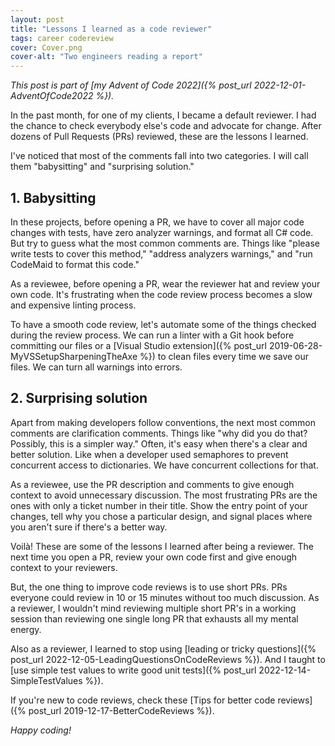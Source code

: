 ```yaml
---
layout: post
title: "Lessons I learned as a code reviewer"
tags: career codereview
cover: Cover.png
cover-alt: "Two engineers reading a report" 
---
```


_This post is part of [my Advent of Code 2022]({% post_url 2022-12-01-AdventOfCode2022 %})._

In the past month, for one of my clients, I became a default reviewer. I had the chance to check everybody else's code and advocate for change. After dozens of Pull Requests (PRs) reviewed, these are the lessons I learned.

I've noticed that most of the comments fall into two categories. I will call them "babysitting" and "surprising solution."

## 1. Babysitting

In these projects, before opening a PR, we have to cover all major code changes with tests, have zero analyzer warnings, and format all C# code. But try to guess what the most common comments are. Things like "please write tests to cover this method," "address analyzers warnings," and "run CodeMaid to format this code."

As a reviewee, before opening a PR, wear the reviewer hat and review your own code. It's frustrating when the code review process becomes a slow and expensive linting process.

To have a smooth code review, let's automate some of the things checked during the review process. We can run a linter with a Git hook before committing our files or a [Visual Studio extension]({% post_url 2019-06-28-MyVSSetupSharpeningTheAxe %}) to clean files every time we save our files. We can turn all warnings into errors.

## 2. Surprising solution

Apart from making developers follow conventions, the next most common comments are clarification comments. Things like "why did you do that? Possibly, this is a simpler way." Often, it's easy when there's a clear and better solution. Like when a developer used semaphores to prevent concurrent access to dictionaries. We have concurrent collections for that.

As a reviewee, use the PR description and comments to give enough context to avoid unnecessary discussion. The most frustrating PRs are the ones with only a ticket number in their title. Show the entry point of your changes, tell why you chose a particular design, and signal places where you aren't sure if there's a better way. 

Voilà! These are some of the lessons I learned after being a reviewer. The next time you open a PR, review your own code first and give enough context to your reviewers.

But, the one thing to improve code reviews is to use short PRs. PRs everyone could review in 10 or 15 minutes without too much discussion. As a reviewer, I wouldn't mind reviewing multiple short PR's in a working session than reviewing one single long PR that exhausts all my mental energy.

Also as a reviewer, I learned to stop using [leading or tricky questions]({% post_url 2022-12-05-LeadingQuestionsOnCodeReviews %}). And I taught to [use simple test values to write good unit tests]({% post_url 2022-12-14-SimpleTestValues %}).

If you're new to code reviews, check these [Tips for better code reviews]({% post_url 2019-12-17-BetterCodeReviews %}).

_Happy coding!_